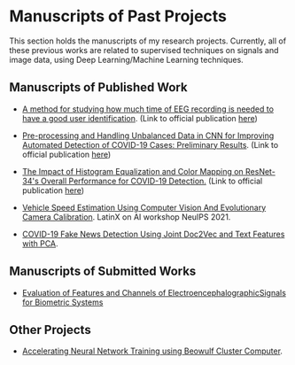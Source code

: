 # Manuscripts of Past Projects

This section holds the manuscripts of my research projects. Currently, all of these previous works are related to supervised techniques on signals and image data, using Deep Learning/Machine Learning techniques.


## Manuscripts of Published Work

- [A method for studying how much time of EEG recording is needed to have a good user identification](https://github.com/hector6298/Deep-Learning-Collab-notebooks/blob/master/Manuscripts/Preprints%20-%20Published%20Work/EEG_biometric.pdf). (Link to official publication [here](https://www.researchgate.net/publication/337404372_A_method_for_studying_how_much_time_of_EEG_recording_is_needed_to_have_a_good_user_identification))
- [Pre-processing and Handling Unbalanced Data in CNN for Improving Automated Detection of COVID-19 Cases: Preliminary Results](https://github.com/hector6298/Deep-Learning-Collab-notebooks/blob/master/Manuscripts/Preprints%20-%20Published%20Work/Covid19_CNN_detection.pdf). (Link to official publication [here](https://www.springerprofessional.de/en/pre-processing-and-handling-unbalanced-data-in-cnn-for-improving/18582236))
- [The Impact of Histogram Equalization and Color Mapping on ResNet-34's Overall Performance for COVID-19 Detection.](https://github.com/hector6298/Deep-Learning-Collab-notebooks/blob/master/Manuscripts/Preprints%20-%20Published%20Work/Covid19_CNN_classification_color_filters.pdf) (Link to official publication [here](https://dl.acm.org/doi/fullHtml/10.1145/3456146.3456154))

- [Vehicle Speed Estimation Using Computer Vision And Evolutionary Camera Calibration](https://github.com/hector6298/my-work-portfolio/blob/gh-pages/portfolio/Manuscripts/Preprints%20-%20Submitted%20Work/LXAI_Neurips2021_Hector_Evolutionary.pdf). LatinX on AI workshop NeuIPS 2021.

- [COVID-19 Fake News Detection Using Joint Doc2Vec and Text Features with PCA](https://github.com/hector6298/Deep-Learning-Collab-notebooks/blob/master/Manuscripts/Preprints%20-%20Submitted%20Work/COVID_19_Fake_News_Detection_Using_Joint_Doc2Vec_and_Text_Features_with_PCA.pdf).

## Manuscripts of Submitted Works

- [Evaluation of Features and Channels of ElectroencephalographicSignals for Biometric Systems](https://github.com/hector6298/my-work-portfolio/blob/gh-pages/portfolio/Manuscripts/Preprints%20-%20Submitted%20Work/Feature_and_Channel_Selection.pdf)


## Other Projects

- [Accelerating Neural Network Training using Beowulf Cluster Computer](https://github.com/hector6298/Deep-Learning-Collab-notebooks/blob/master/Manuscripts/Other%20Projects/CNN_Beowulf_Cluster.pdf).
